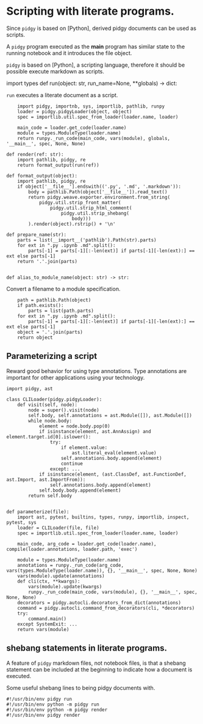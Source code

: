 # Scripting with literate programs.

Since `pidgy` is based on [Python], derived pidgy documents can be used as scripts.

A `pidgy` program executed as the **main** program has similar state to the running notebook and it introduces the file object.

`pidgy` is based on [Python], a scripting language, therefore it should be possible execute markdown as scripts.

import types
def run(object: str, run_name=None, \*\*globals) -> dict:

`run` executes a literate document as a script.

        import pidgy, importnb, sys, importlib, pathlib, runpy
        loader = pidgy.pidgyLoader(object, object)
        spec = importlib.util.spec_from_loader(loader.name, loader)

        main_code = loader.get_code(loader.name)
        module = types.ModuleType(loader.name)
        return runpy._run_code(main_code, vars(module), globals, '__main__', spec, None, None)

    def render(ref: str):
        import pathlib, pidgy, re
        return format_output(run(ref))

    def format_output(object):
        import pathlib, pidgy, re
        if object['__file__'].endswith(('.py', '.md', '.markdown')):
            body = pathlib.Path(object['__file__']).read_text()
            return pidgy.weave.exporter.environment.from_string(
                pidgy.util.strip_front_matter(
                    pidgy.util.strip_html_comment(
                        pidgy.util.strip_shebang(
                            body)))
            ).render(object).rstrip() + '\n'

    def prepare_name(str):
        parts = list(__import__('pathlib').Path(str).parts)
        for ext in ".py .ipynb .md".split():
            parts[-1] = parts[-1][:-len(ext)] if parts[-1][-len(ext):] == ext else parts[-1]
        return '.'.join(parts)


    def alias_to_module_name(object: str) -> str:

Convert a filename to a module specification.

        path = pathlib.Path(object)
        if path.exists():
            parts = list(path.parts)
        for ext in ".py .ipynb .md".split():
            parts[-1] = parts[-1][:-len(ext)] if parts[-1][-len(ext):] == ext else parts[-1]
        object = '.'.join(parts)
        return object

## Parameterizing a script

Reward good behavior for using type annotations. Type annotations are important for other applications using your technology.

    import pidgy, ast

    class CLILoader(pidgy.pidgyLoader):
        def visit(self, node):
            node = super().visit(node)
            self.body, self.annotations = ast.Module([]), ast.Module([])
            while node.body:
                element = node.body.pop(0)
                if isinstance(element, ast.AnnAssign) and element.target.id[0].islower():
                    try:
                        if element.value:
                            ast.literal_eval(element.value)
                        self.annotations.body.append(element)
                        continue
                    except: ...
                if isinstance(element, (ast.ClassDef, ast.FunctionDef, ast.Import, ast.ImportFrom)):
                    self.annotations.body.append(element)
                self.body.body.append(element)
            return self.body


    def parameterize(file):
        import ast, pytest, builtins, types, runpy, importlib, inspect, pytest, sys
        loader = CLILoader(file, file)
        spec = importlib.util.spec_from_loader(loader.name, loader)

        main_code, arg_code = loader.get_code(loader.name), compile(loader.annotations, loader.path, 'exec')

        module = types.ModuleType(loader.name)
        annotations = runpy._run_code(arg_code, vars(types.ModuleType(loader.name)), {}, '__main__', spec, None, None)
        vars(module).update(annotations)
        def cli(ctx, **kwargs):
            vars(module).update(kwargs)
            runpy._run_code(main_code, vars(module), {}, '__main__', spec, None, None)
        decorators = pidgy.autocli.decorators_from_dict(annotations)
        command = pidgy.autocli.command_from_decorators(cli, *decorators)
        try:
            command.main()
        except SystemExit: ...
        return vars(module)

## shebang statements in literate programs.

A feature of `pidgy` markdown files, not notebook files, is that a shebang statement can be included at the beginning to indicate how a document is executed.

Some useful shebang lines to being pidgy documents with.

    #!/usr/bin/env pidgy run
    #!/usr/bin/env python -m pidgy run
    #!/usr/bin/env python -m pidgy render
    #!/usr/bin/env pidgy render
